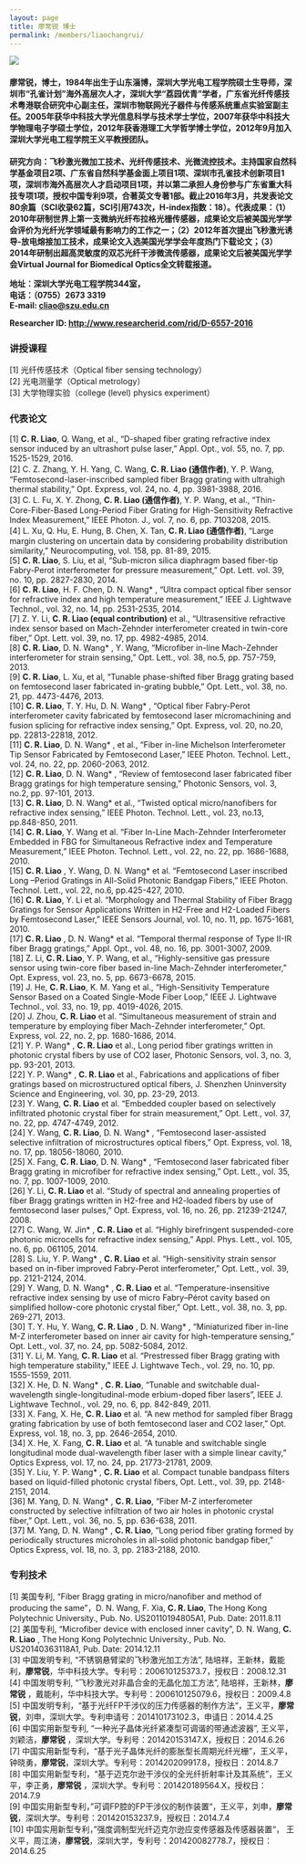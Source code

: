 ```yaml
---
layout: page
title: 廖常锐 博士
permalink: /members/liaochangrui/
---
```


<a href="{{ site.baseurl }}/members/liaochangrui/">
<img class="member-avatar" src="{{ site.baseurl }}/images/liaochangrui-92x128.jpg">
</a>


 <strong>

#### 廖常锐，博士，1984年出生于山东淄博，深圳大学光电工程学院硕士生导师，深圳市“孔雀计划”海外高层次人才，深圳大学“荔园优青”学者，广东省光纤传感技术粤港联合研究中心副主任，深圳市物联网光子器件与传感系统重点实验室副主任。2005年获华中科技大学光信息科学与技术学士学位，2007年获华中科技大学物理电子学硕士学位，2012年获香港理工大学哲学博士学位，2012年9月加入深圳大学光电工程学院王义平教授团队。<br/>
研究方向：飞秒激光微加工技术、光纤传感技术、光微流控技术。主持国家自然科学基金项目2项、广东省自然科学基金面上项目1项、深圳市孔雀技术创新项目1项，深圳市海外高层次人才启动项目1项，并以第二承担人身份参与广东省重大科技专项1项，授权中国专利9项，合著英文专著1部。截止2016年3月，共发表论文80余篇（SCI收录62篇，SCI引用743次，H-index指数：18）。代表成果：（1）2010年研制世界上第一支微纳光纤布拉格光栅传感器，成果论文后被美国光学学会评价为光纤光学领域最有影响力的工作之一；（2）2012年首次提出飞秒激光诱导-放电熔接加工技术，成果论文入选美国光学学会年度热门下载论文；（3）2014年研制出超高灵敏度的双芯光纤干涉微流传感器，成果论文后被美国光学学会Virtual Journal for Biomedical Optics全文转载报道。<br/>

地址：深圳大学光电工程学院344室，<br/>
电话：（0755）2673 3319<br/>
E-mail: cliao@szu.edu.cn <br/>

Researcher ID: http://www.researcherid.com/rid/D-6557-2016

</strong>

###  <strong><font face="楷体">讲授课程</font></strong>

[1] 光纤传感技术（Optical fiber sensing technology）<br/>
[2] 光电测量学（Optical metrology）<br/>
[3] 大学物理实验（college (level) physics experiment）<br/>

###  <strong><font face="楷体">代表论文</font></strong>

[1]	**C. R. Liao**, Q. Wang, et al., “D-shaped fiber grating refractive index sensor induced by an ultrashort pulse laser,” Appl. Opt., vol. 55, no. 7, pp. 1525-1529, 2016.<br/>
[2]	C. Z. Zhang, Y. H. Yang, C. Wang, **C. R. Liao (通信作者)**, Y. P. Wang, “Femtosecond-laser-inscribed sampled fiber Bragg grating with ultrahigh thermal stability,” Opt. Express, vol. 24, no. 4, pp. 3981-3988, 2016.<br/>
[3]	C. L. Fu, X. Y. Zhong, **C. R. Liao (通信作者)**, Y. P. Wang, et al., “Thin-Core-Fiber-Based Long-Period Fiber Grating for High-Sensitivity Refractive Index Measurement,” IEEE Photon. J., vol. 7, no. 6, pp. 7103208, 2015.<br/>
[4]	L. Xu, Q. Hu, E. Hung, B. Chen, X. Tan, **C. R. Liao (通信作者)**, “Large margin clustering on uncertain data by considering probability distribution similarity,” Neurocomputing, vol. 158, pp. 81-89, 2015. <br/>
[5]	**C. R. Liao**, S. Liu, et al, “Sub-micron silica diaphragm based fiber-tip Fabry-Perot interferometer for pressure measurement,” Opt. Lett. vol. 39, no. 10, pp. 2827-2830, 2014. <br/>
[6]	**C. R. Liao**, H. F. Chen, D. N. Wang* , “Ultra compact optical fiber sensor for refractive index and high temperature measurement,” IEEE J. Lightwave Technol., vol. 32, no. 14, pp. 2531-2535, 2014.<br/>
[7]	Z. Y. Li, **C. R. Liao (equal contribution)** et al., “Ultrasensitive refractive index sensor based on Mach-Zehnder interferometer created in twin-core fiber,” Opt. Lett. vol. 39, no. 17, pp. 4982-4985, 2014.<br/>
[8]	**C. R. Liao**, D. N. Wang* , Y. Wang, “Microfiber in-line Mach-Zehnder interferometer for strain sensing,” Opt. Lett., vol. 38, no.5, pp. 757-759, 2013.<br/> 
[9]	**C. R. Liao**, L. Xu, et al, “Tunable phase-shifted fiber Bragg grating based on femtosecond laser fabricated in-grating bubble,” Opt. Lett., vol. 38, no. 21, pp. 4473-4476, 2013. <br/>
[10] **C. R. Liao**, T. Y. Hu, D. N. Wang* , “Optical fiber Fabry-Perot interferometer cavity fabricated by femtosecond laser micromachining and fusion splicing for refractive index sensing,” Opt. Express, vol. 20, no.20, pp. 22813-22818, 2012.<br/> 
[11] **C. R. Liao**, D. N. Wang* , et al., “Fiber in-line Michelson Interferometer Tip Sensor Fabricated by Femtosecond Laser,” IEEE Photon. Technol. Lett., vol. 24, no. 22, pp. 2060-2063, 2012. <br/>
[12] **C. R. Liao**, D. N. Wang* , “Review of femtosecond laser fabricated fiber Bragg gratings for high temperature sensing,” Photonic Sensors, vol. 3, no.2, pp. 97-101, 2013.<br/>
[13] **C. R. Liao**, D. N. Wang* et al., “Twisted optical micro/nanofibers for refractive index sensing,” IEEE Photon. Technol. Lett., vol. 23, no.13, pp.848-850, 2011.<br/>
[14] **C. R. Liao**, Y. Wang et al. “Fiber In-Line Mach-Zehnder Interferometer Embedded in FBG for Simultaneous Refractive index and Temperature Measurement,” IEEE Photon. Technol. Lett., vol. 22, no. 22, pp. 1686-1688, 2010.<br/> 
[15] **C. R. Liao** , Y. Wang, D. N. Wang* et al. “Femtosecond Laser inscribed Long –Period Gratings in All-Solid Photonic Bandgap Fibers,” IEEE Photon. Technol. Lett., vol. 22, no.6, pp.425-427, 2010. <br/>
[16] **C. R. Liao**, Y. Li et al. “Morphology and Thermal Stability of Fiber Bragg Gratings for Sensor Applications Written in H2-Free and H2-Loaded Fibers by Femtosecond Laser,” IEEE Sensors Journal, vol. 10, no. 11, pp. 1675-1681, 2010.<br/> 
[17] **C. R. Liao** , D. N. Wang* et al. “Temporal thermal response of Type II-IR fiber Bragg gratings,” Appl. Opt., vol. 48, no. 16, pp. 3001-3007, 2009. <br/>
[18] Z. Li, **C. R. Liao**, Y. P. Wang, et al., “Highly-sensitive gas pressure sensor using twin-core fiber based in-line Mach-Zehnder interferometer,” Opt. Express, vol. 23, no. 5, pp. 6673-6678, 2015.<br/>
[19] J. He, **C. R. Liao**, K. M. Yang et al., “High-Sensitivity Temperature Sensor Based on a Coated Single-Mode Fiber Loop,” IEEE J. Lightwave Technol., vol. 33, no. 19, pp. 4019-4026, 2015.<br/>
[20] J. Zhou, **C. R. Liao** et al. “Simultaneous measurement of strain and temperature by employing fiber Mach-Zehnder interferometer,” Opt. Express, vol. 22, no. 2, pp. 1680-1686, 2014. <br/>
[21] Y. P. Wang* , **C. R. Liao** et al., Long period fiber gratings written in photonic crystal fibers by use of CO2 laser, Photonic Sensors, vol. 3, no. 3, pp. 93-201, 2013.<br/>
[22] Y. P. Wang* , **C. R. Liao** et al., Fabrications and applications of fiber gratings based on microstructured optical fibers, J. Shenzhen Uninversity Science and Engineering, vol. 30, pp. 23-29, 2013.<br/>
[23] Y. Wang, **C. R. Liao** et al. “Embedded coupler based on selectively infiltrated photonic crystal fiber for strain measurement,” Opt. Lett., vol. 37, no. 22, pp. 4747-4749, 2012. <br/>
[24] Y. Wang, **C. R. Liao**, D. N. Wang* , “Femtosecond laser-assisted selective infiltration of microstructures optical fibers,” Opt. Express, vol. 18, no. 17, pp. 18056-18060, 2010. <br/>
[25] X. Fang, **C. R. Liao**, D. N. Wang* , “Femtosecond laser fabricated fiber Bragg grating in microfiber for refractive index sensing,” Opt. Lett., vol. 35, no. 7, pp. 1007-1009, 2010. <br/>
[26] Y. Li, **C. R. Liao** et al. “Study of spectral and annealing properties of fiber Bragg gratings written in H2-free and H2-loaded fibers by use of femtosecond laser pulses,” Opt. Express, vol. 16, no. 26, pp. 21239-21247, 2008.<br/> 
[27] C. Wang, W. Jin* , **C. R. Liao** et al. “Highly birefringent suspended-core photonic microcells for refractive index sensing,” Appl. Phys. Lett., vol. 105, no. 6, pp. 061105, 2014.<br/>
[28] S. Liu, Y. P. Wang* , **C. R. Liao** et al. “High-sensitivity strain sensor based on in-fiber improved Fabry-Perot interferometer,” Opt. Lett., vol. 39, pp. 2121-2124, 2014.<br/>
[29] Y. Wang, D. N. Wang* , **C. R. Liao** et al. “Temperature-insensitive refractive index sensing by use of micro Fabry–Pérot cavity based on simplified hollow-core photonic crystal fiber,” Opt. Lett., vol. 38, no. 3, pp. 269-271, 2013. <br/>
[30] T. Y. Hu, Y. Wang, **C. R. Liao** , D. N. Wang* , “Miniaturized fiber in-line M-Z interferometer based on inner air cavity for high-temperature sensing,” Opt. Lett., vol. 37, no. 24, pp. 5082-5084, 2012. <br/>
[31] Y. Li, M. Yang, **C. R. Liao** et al. “Prestressed fiber Bragg grating with high temperature stability,” IEEE J. Lightwave Tech., vol. 29, no. 10, pp. 1555-1559, 2011. <br/>
[32] X. He, D. N. Wang* , **C. R. Liao**, “Tunable and switchable dual-wavelength single-longitudinal-mode erbium-doped fiber lasers”, IEEE J. Lightwave Technol., vol. 29, no. 6, pp. 842-849, 2011. <br/>
[33] X. Fang, X. He, **C. R. Liao** et al. “A new method for sampled fiber Bragg grating fabrication by use of both femtosecond laser and CO2 laser,” Opt. Express, vol. 18, no. 3, pp. 2646-2654, 2010. <br/>
[34] X. He, X. Fang, **C. R. Liao** et al. “A tunable and switchable single longitudinal mode dual-wavelength fiber laser with a simple linear cavity,” Optics Express, vol. 17, no. 24, pp. 21773-21781, 2009. <br/>
[35] Y. Liu, Y. P. Wang* , **C. R. Liao** et al. Compact tunable bandpass filters based on liquid-filled photonic crystal fibers, Opt. Lett., vol. 39, pp. 2148-2151, 2014.<br/>
[36] M. Yang, D. N. Wang* , **C. R. Liao**, “Fiber M-Z interferometer constructed by selective infiltration of two air holes in photonic crystal fiber,” Opt. Lett., vol. 36, no. 5, pp. 636-638, 2011. <br/>
[37] M. Yang, D. N. Wang* , **C. R. Liao**, “Long period fiber grating formed by periodically structures microholes in all-solid photonic bandgap fiber,” Optics Express, vol. 18, no. 3, pp. 2183-2188, 2010.<br/> 

###  <strong><font face="楷体">专利技术</font></strong>

[1]	美国专利, “Fiber Bragg grating in micro/nanofiber and method of producing the same”，D. N. Wang, F. Xia, **C. R. Liao**, The Hong Kong Polytechnic University., Pub. No. US20110194805A1, Pub. Date: 2011.8.11<br/> 
[2]	美国专利, “Microfiber device with enclosed inner cavity”, D. N. Wang, **C. R. Liao** , The Hong Kong Polytechnic University., Pub. No. US20140363118A1, Pub. Date: 2014.12.11<br/> 
[3]	中国发明专利, “不锈钢悬臂梁的飞秒激光加工方法”, 陆培祥，王新林，戴能利，**廖常锐**，华中科技大学。专利号：200610125373.7，授权日：2008.12.31<br/> 
[4]	中国发明专利, “飞秒激光对非晶合金的无晶化加工方法”,	陆培祥，王新林，**廖常锐** ，戴能利，华中科技大学。专利号：200610125079.6，授权日：2009.4.8<br/> 
[5]	中国发明专利，“基于光纤FP干涉仪的压力传感器的制作方法“，王义平，**廖常锐**，刘申，深圳大学。专利申请号：201410173102.3，申请日：2014.4.25<br/> 
[6]	中国实用新型专利, “一种光子晶体光纤紧凑型可调谐的带通滤波器”, 王义平，刘颖洁，**廖常锐** ，深圳大学。专利号：201420153147.X，授权日：2014.6.26<br/> 
[7]	中国实用新型专利，“基于光子晶体光纤的膨胀型长周期光纤光栅”，王义平，钟晓勇，**廖常锐**，深圳大学。专利号：201420209917.8，授权日：2014.8.7<br/> 
[8]	中国实用新型专利，“基于迈克尔逊干涉仪的全光纤折射率计及其系统”，王义平，李正勇，**廖常锐** ，深圳大学。专利号：201420189564.X，授权日：2014.7.9<br/> 
[9]	中国实用新型专利，”可调FP腔的FP干涉仪的制作装置“，王义平，刘申，**廖常锐**，深圳大学。专利号：201420153237.9，授权日：2014.7.4<br/> 
[10] 中国实用新型专利，”强度调制型光纤迈克尔逊应变传感器及传感器装置“，	王义平，周江涛，**廖常锐**，深圳大学，专利号：201420082778.7，授权日：2014.6.25<br/> 
